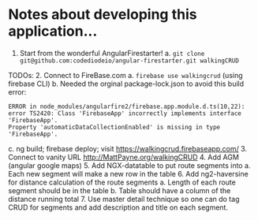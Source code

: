 # Notes about developing this application...
1. Start from the wonderful AngularFirestarter!
  a. `git clone git@github.com:codediodeio/angular-firestarter.git walkingCRUD`

TODOs:
2. Connect to FireBase.com
  a. `firebase use walkingcrud` (using firebase CLI)
  b. Needed the orginal package-lock.json to avoid this build error:
```
ERROR in node_modules/angularfire2/firebase.app.module.d.ts(10,22): error TS2420: Class 'FirebaseApp' incorrectly implements interface 'FirebaseApp'.
Property 'automaticDataCollectionEnabled' is missing in type 'FirebaseApp'.
```
  c. ng build; firebase deploy; visit https://walkingcrud.firebaseapp.com/
3. Connect to vanity URL http://MattPayne.org/walkingCRUD
4. Add AGM (angular google maps)
5. Add NGX-datatable to put route segments into
  a. Each new segment will make a new row in the table
6. Add ng2-haversine for distance calculation of the route segments
  a. Length of each route segment should be in the table
  b. Table should have a column of the distance running total 
7. Use master detail technique so one can do tag CRUD for segments and add description and title on each segment.

